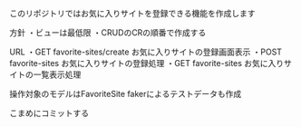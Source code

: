 このリポジトリではお気に入りサイトを登録できる機能を作成します

方針
・ビューは最低限
・CRUDのCRの順番で作成する

URL
・GET   favorite-sites/create お気に入りサイトの登録画面表示
・POST  favorite-sites お気に入りサイトの登録処理
・GET   favorite-sites お気に入りサイトの一覧表示処理

操作対象のモデルはFavoriteSite
fakerによるテストデータも作成

こまめにコミットする
